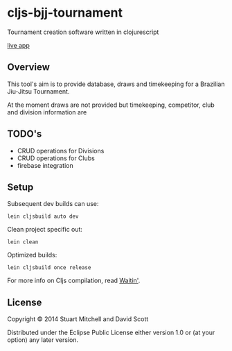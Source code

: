 # cljs-bjj-tournament

Tournament creation software written in clojurescript

[live app](https://s3-ap-southeast-2.amazonaws.com/cljs-bjj-tournament/index.html)

## Overview

This tool's aim is to provide database, draws and timekeeping for a Brazilian Jiu-Jitsu Tournament.

At the moment draws are not provided but timekeeping, competitor, club and division information are

## TODO's

 * CRUD operations for Divisions
 * CRUD operations for Clubs
 * firebase integration
 
## Setup

Subsequent dev builds can use:

    lein cljsbuild auto dev

Clean project specific out:

    lein clean
     
Optimized builds:

    lein cljsbuild once release     

For more info on Cljs compilation, read [Waitin'](http://swannodette.github.io/2014/12/22/waitin/).

## License

Copyright © 2014 Stuart Mitchell and David Scott

Distributed under the Eclipse Public License either version 1.0 or (at your option) any later version.